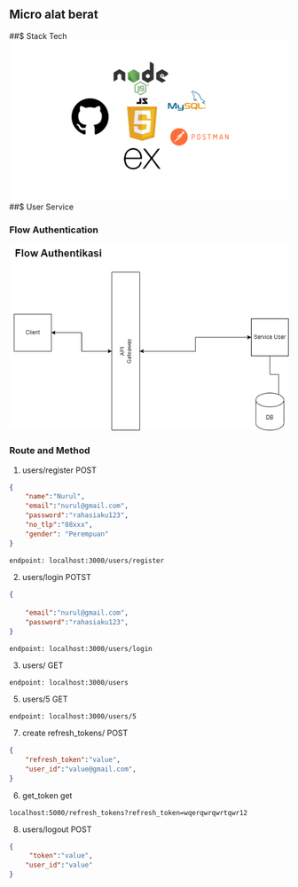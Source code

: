 ## Micro alat berat
##$ Stack Tech
![Alur aplikasi](stack_tech.png)
##$ User Service
### Flow Authentication
![Alur aplikasi](flow_auth.png)
### Route and Method
1. users/register POST
```json
{
    "name":"Nurul",
    "email":"nurul@gmail.com",
    "password":"rahasiaku123",
    "no_tlp":"08xxx",
    "gender": "Perempuan"
}
```
```
endpoint: localhost:3000/users/register
```
2. users/login POTST
```json
{
    
    "email":"nurul@gmail.com",
    "password":"rahasiaku123",
}
```
```
endpoint: localhost:3000/users/login
```
3. users/ GET
```
endpoint: localhost:3000/users
```
5. users/5 GET
```
endpoint: localhost:3000/users/5
```
7. create refresh_tokens/  POST
```json
{
    "refresh_token":"value",
    "user_id":"value@gmail.com",
}
```
6. get_token get
```
localhost:5000/refresh_tokens?refresh_token=wqerqwrqwrtqwr12
```
8. users/logout POST
```json
{
     "token":"value",
    "user_id":"value"
}
```

